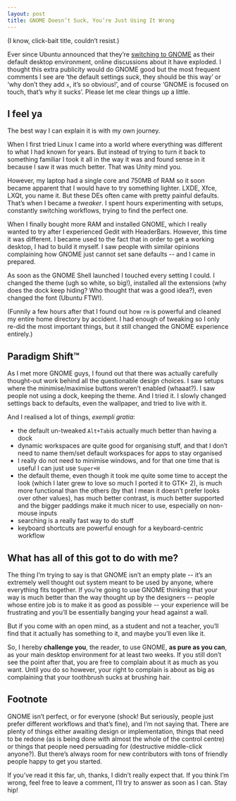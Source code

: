 ```yaml
---
layout: post
title: GNOME Doesn’t Suck, You’re Just Using It Wrong
---
```


(I know, click-bait title, couldn’t resist.)

Ever since Ubuntu announced that they’re [switching to GNOME][0] as 
their default desktop environment, online discussions about it have 
exploded. I thought this extra publicity would do GNOME good but the 
most frequent comments I see are ‘the default settings _suck_, they 
should be this way’ or ‘why don’t they add `x`, it’s so obvious!’, and 
of course ‘GNOME is focused on touch, that’s why it sucks’. Please let 
me clear things up a little.

I feel ya
---------

The best way I can explain it is with my own journey.

When I first tried Linux I came into a world where everything was different to
what I had known for years. But instead of trying to turn it back to something
familiar I took it all in the way it was and found sense in it because I saw
it was much better. That was Unity mind you.

However, my laptop had a single core and 750MB of RAM so it soon became apparent
that I would have to try something lighter. LXDE, Xfce, LXQt, you name it.
But these DEs often came with pretty painful defaults. That’s when I became
a _tweaker_. I spent hours experimenting with setups, constantly switching
workflows, trying to find the perfect one.

When I finally bought more RAM and installed GNOME, which I really wanted to
try after I experienced Gedit with HeaderBars. However, this time it was
different. I became used to the fact that in order to get a working desktop, I
had to build it myself. I saw people with similar opinions complaining how
GNOME just cannot set sane defaults -- and I came in prepared.

As soon as the GNOME Shell launched I touched every setting I could. I changed
the theme (ugh so white, so big!), installed all the extensions (why does the
dock keep hiding? Who thought that was a good idea?), even changed the font
(Ubuntu FTW!).

(Funnily a few hours after that I found out how `rm` is powerful and cleaned my
entire home directory by accident. I had enough of tweaking so I only re-did
the most important things, but it still changed the GNOME experience entirely.)

Paradigm Shift™
---------------

As I met more GNOME guys, I found out that there was actually carefully
thought-out work behind all the questionable design choices. I saw setups where
the minimise/maximise buttons weren’t enabled (whaaat?). I saw people not using
a dock, keeping the theme. And I tried it. I slowly changed settings back to
defaults, even the wallpaper, and tried to live with it.

And I realised a lot of things, _exempli gratia_:

 * the default un-tweaked `Alt+Tab`is actually much better than having a 
   dock
 * dynamic workspaces are quite good for organising stuff, and that 
   I don’t need to name them/set default workspaces for apps to stay 
   organised
 * I really do not need to minimise windows, and for that one time that 
   is useful I can just use `Super+H`
 * the default theme, even though it took me quite some time  to accept 
   the look (which I later grew to love so much I ported it to GTK+
   2), is much more functional than the others (by that I mean it 
   doesn’t prefer looks over other values), has much better contrast, is 
   much better supported and the bigger paddings make it much nicer to 
   use, especially on non-mouse inputs
 * searching is a really fast way to do stuff
 * keyboard shortcuts are powerful enough for a keyboard-centric
   workflow

What has all of this got to do with me?
---------------------------------------

The thing I’m trying to say is that GNOME isn’t an empty plate -- it’s an
extremely well thought out system meant to be used by anyone, where everything
fits together. If you’re going to use GNOME thinking that your way is much
better than the way thought up by the designers -- people whose entire job is to
make it as good as possible -- your experience will be frustrating and you’ll be
essentially banging your head against a wall.

But if you come with an open mind, as a student and not a teacher, you’ll find
that it actually has something to it, and maybe you’ll even like it.

So, I hereby **challenge you**, the reader, to use GNOME, **as pure as you
can**, as your main desktop environment for at least two weeks. If you still
don’t see the point after that, you are free to complain about it as much as
you want. Until you do so however, your right to complain is about as big as
complaining that your toothbrush sucks at brushing hair.

Footnote
--------

GNOME isn’t perfect, or for everyone (shock! But seriously, people just 
prefer different workflows and that’s fine), and I’m not saying that. 
There are plenty of things either awaiting design or implementation, 
things that need to be redone (as is being done with almost the whole of 
the control centre) or things that people need persuading for 
(destructive middle-click anyone?). But there’s always room for new 
contributors with tons of friendly people happy to get you started.

If you’ve read it this far, uh, thanks, I didn’t really expect that. If you
think I’m wrong, feel free to leave a comment, I’ll try to answer as 
soon as I can. Stay hip!

[0]: http://www.omgubuntu.co.uk/2017/04/ubuntu-18-04-ship-gnome-desktop-not-unity

[//]: # ( vim: set tw=72 fo=awntq spell spelllang=en:)
